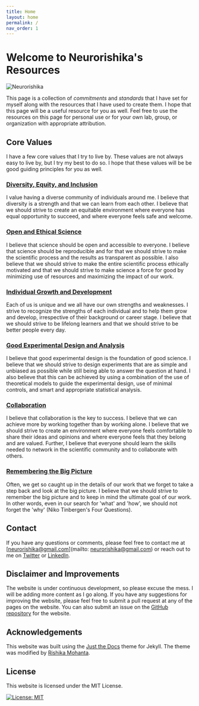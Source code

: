 ```yaml
---
title: Home
layout: home
permalink: /
nav_order: 1
---
```


# Welcome to Neurorishika's Resources

![Neurorishika](https://raw.githubusercontent.com/neurorishika/resources/main/assets/images/profilecard.png)

This page is a collection of *commitments* and *standards* that I have set for myself along with the resources that I have used to create them. I hope that this page will be a useful resource for you as well. Feel free to use the resources on this page for personal use or for your own lab, group, or organization with appropriate attribution.

## Core Values

I have a few core values that I try to live by. These values are not always easy to live by, but I try my best to do so. I hope that these values will be be good guiding principles for you as well.

### [Diversity, Equity, and Inclusion](/resources/dei-home)

I value having a diverse community of individuals around me. I believe that diversity is a strength and that we can learn from each other. I believe that we should strive to create an equitable environment where everyone has equal opportunity to succeed, and where everyone feels safe and welcome.

### [Open and Ethical Science](/resources/open-science-home)

I believe that science should be open and accessible to everyone. I believe that science should be reproducible and for that we should strive to make the scientific process and the results as transparent as possible. I also believe that we should strive to make the entire scientific process ethically motivated and that we should strive to make science a force for good by minimizing use of resources and maximizing the impact of our work.

### [Individual Growth and Development](/resources/individual-growth-home)

Each of us is unique and we all have our own strengths and weaknesses. I strive to recognize the strengths of each individual and to help them grow and develop, irrespective of their background or career stage. I believe that we should strive to be lifelong learners and that we should strive to be better people every day.

### [Good Experimental Design and Analysis](/resources/experimental-design-home)

I believe that good experimental design is the foundation of good science. I believe that we should strive to design experiments that are as simple and unbiased as possible while still being able to answer the question at hand. I also believe that this can be achieved by using a combination of the use of theoretical models to guide the experimental design, use of minimal controls, and smart and appropriate statistical analysis.

### [Collaboration](/resources/collaboration-home)

I believe that collaboration is the key to success. I believe that we can achieve more by working together than by working alone. I believe that we should strive to create an environment where everyone feels comfortable to share their ideas and opinions and where everyone feels that they belong and are valued. Further, I believe that everyone should learn the skills needed to network in the scientific community and to collaborate with others.

### [Remembering the Big Picture](/resources/big-picture-home)

Often, we get so caught up in the details of our work that we forget to take a step back and look at the big picture. I believe that we should strive to remember the big picture and to keep in mind the ultimate goal of our work. In other words, even in our search for 'what' and 'how', we should not forget the 'why' (Niko Tinbergen's Four Questions).

## Contact

If you have any questions or comments, please feel free to contact me at [neurorishika@gmail.com](mailto: neurorishika@gmail.com) or reach out to me on [Twitter](https://twitter.com/neurorishika) or [LinkedIn](https://www.linkedin.com/in/neurorishika/).

## Disclaimer and Improvements

 The website is under continuous development, so please excuse the mess. I will be adding more content as I go along. If you have any suggestions for improving the website, please feel free to submit a pull request at any of the pages on the website. You can also submit an issue on the [GitHub repository](https://github.com/neurorishika/resources) for the website.

## Acknowledgements

This website was built using the [Just the Docs](https://pmarsceill.github.io/just-the-docs/) theme for Jekyll. The theme was modified by [Rishika Mohanta](https://neurorishika.github.io/).

## License

This website is licensed under the MIT License. 

[![License: MIT](https://img.shields.io/badge/License-MIT-yellow.svg)](https://opensource.org/licenses/MIT)